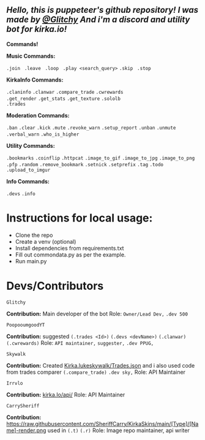 ## _Hello, this is puppeteer's github repository! I was made by [@Glitchy]() And i'm a discord and utility bot for kirka.io!_

**Commands!**

**Music Commands:**

`.join `
`.leave `
`.loop `
`.play <search_query>`
`.skip `
`.stop `

**KirkaInfo Commands:**

`.claninfo` 
`.clanwar`
`.compare_trade` 
`.cwrewards`  
`.get_render` 
`.get_stats` 
`.get_texture` 
`.sololb`  
`.trades` 

**Moderation Commands:**

`.ban`
`.clear`
`.kick`
`.mute`
`.revoke_warn`
`.setup_report`
`.unban`
`.unmute`
`.verbal_warn`
`.who_is_higher`

**Utility Commands:**

`.bookmarks`
`.coinflip`
`.httpcat`
`.image_to_gif` 
`.image_to_jpg` 
`.image_to_png` 
`.pfp` 
`.random` 
`.remove_bookmark`
`.setnick` 
`.setprefix` 
`.tag` 
`.todo` 
`.upload_to_imgur`

**Info Commands:**

`.devs`
`.info`

# Instructions for local usage:
- Clone the repo
- Create a venv (optional)
- Install dependencies from requirements.txt
- Fill out commondata.py as per the example.
- Run main.py

# Devs/Contributors
`Glitchy` 

**Contribution:** Main developer of the bot
Role: `Owner/Lead Dev,` `.dev 500`

`PoopooumgoodYT` 

**Contribution:** suggested `(.trades <Id>)` `(.devs <devName>)` `(.clanwar)` `(.cwrewards)`
Role: `API maintainer,` `suggester,` `.dev PPUG,`

`Skywalk`

**Contribution:** Created [Kirka.lukeskywalk/Trades.json](https://kirka.lukeskywalk.com/trades.json) and i also used code from trades comparer `(.compare_trade)` `.dev sky,`
Role: API Maintainer

`Irrvlo`

**Contribution:** [kirka.Io/api/](https://kirka.io)
Role: API Maintainer

`CarrySheriff`

**Contribution:** https://raw.githubusercontent.com/SheriffCarry/KirkaSkins/main/[Type]/[Name]-render.png used in `(.t)` `(.r)`
Role: Image repo maintainer, api writer
